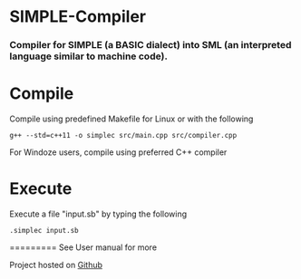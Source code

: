 SIMPLE-Compiler
===============
### Compiler for SIMPLE (a BASIC dialect) into SML (an interpreted language similar to machine code). 

# Compile
Compile using predefined Makefile for Linux or with the following
```
g++ --std=c++11 -o simplec src/main.cpp src/compiler.cpp
```

For Windoze users, compile using preferred C++ compiler

# Execute

Execute a file "input.sb" by typing the following
```
.simplec input.sb
```

=========
See User manual for more

Project hosted on [Github](https://github.com/hdamron17/SIMPLE-Compiler)
